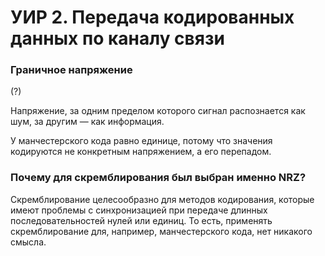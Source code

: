 # УИР 2. Передача кодированных данных по каналу связи

### Граничное напряжение

(?)

Напряжение, за одним пределом которого сигнал распознается как шум,
за другим — как информация.

У манчестерского кода равно единице, потому что значения кодируются не
конкретным напряжением, а его перепадом.

### Почему для скремблирования был выбран именно NRZ?

Скремблирование целесообразно для методов кодирования, которые имеют
проблемы с синхронизацией при передаче длинных последовательностей
нулей или единиц. То есть, применять скремблирование для, например,
манчестерского кода, нет никакого смысла.
